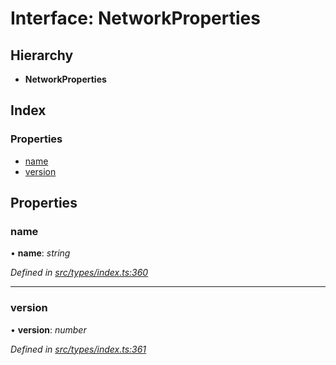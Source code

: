 # Interface: NetworkProperties

## Hierarchy

* **NetworkProperties**

## Index

### Properties

* [name](types.networkproperties.md#name)
* [version](types.networkproperties.md#version)

## Properties

###  name

• **name**: *string*

*Defined in [src/types/index.ts:360](https://github.com/PolymathNetwork/polymesh-sdk/blob/73feada/src/types/index.ts#L360)*

___

###  version

• **version**: *number*

*Defined in [src/types/index.ts:361](https://github.com/PolymathNetwork/polymesh-sdk/blob/73feada/src/types/index.ts#L361)*
